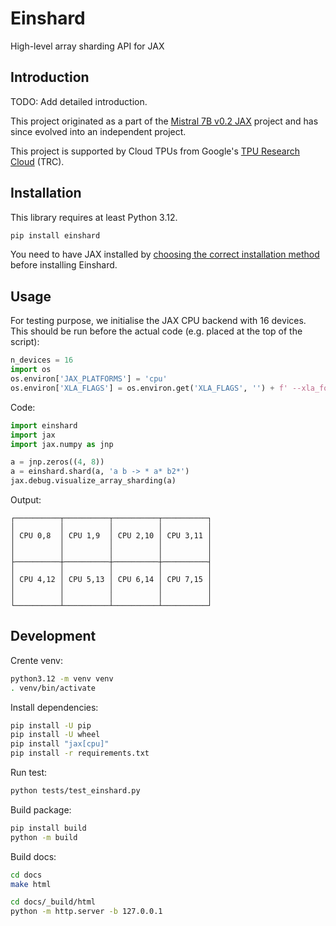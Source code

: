 # Einshard

High-level array sharding API for JAX

## Introduction

TODO: Add detailed introduction.

This project originated as a part of the [Mistral 7B v0.2 JAX](https://github.com/yixiaoer/mistral-v0.2-jax) project and has since evolved into an independent project.

This project is supported by Cloud TPUs from Google's [TPU Research Cloud](https://sites.research.google/trc/about/) (TRC).

## Installation

This library requires at least Python 3.12.

```sh
pip install einshard
```

You need to have JAX installed by [choosing the correct installation method](https://jax.readthedocs.io/en/latest/installation.html) before installing Einshard.

## Usage

For testing purpose, we initialise the JAX CPU backend with 16 devices. This should be run before the actual code (e.g. placed at the top of the script):

```python
n_devices = 16
import os
os.environ['JAX_PLATFORMS'] = 'cpu'
os.environ['XLA_FLAGS'] = os.environ.get('XLA_FLAGS', '') + f' --xla_force_host_platform_device_count={n_devices}'
```

Code:

```python
import einshard 
import jax
import jax.numpy as jnp

a = jnp.zeros((4, 8))
a = einshard.shard(a, 'a b -> * a* b2*')
jax.debug.visualize_array_sharding(a)
```

Output:

```
┌──────────┬──────────┬──────────┬──────────┐
│          │          │          │          │
│ CPU 0,8  │ CPU 1,9  │ CPU 2,10 │ CPU 3,11 │
│          │          │          │          │
│          │          │          │          │
├──────────┼──────────┼──────────┼──────────┤
│          │          │          │          │
│ CPU 4,12 │ CPU 5,13 │ CPU 6,14 │ CPU 7,15 │
│          │          │          │          │
│          │          │          │          │
└──────────┴──────────┴──────────┴──────────┘
```

## Development

Crente venv:

```sh
python3.12 -m venv venv
. venv/bin/activate
```

Install dependencies:

```sh
pip install -U pip
pip install -U wheel
pip install "jax[cpu]"
pip install -r requirements.txt
```

Run test:

```sh
python tests/test_einshard.py
```

Build package:

```sh
pip install build
python -m build
```

Build docs:

```sh
cd docs
make html
```

```sh
cd docs/_build/html
python -m http.server -b 127.0.0.1
```
